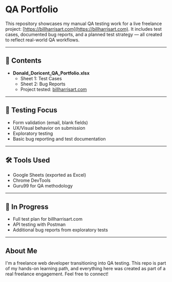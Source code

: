 # QA Portfolio

This repository showcases my manual QA testing work for a live freelance project: [https://billharrisart.com](https://billharrisart.com). It includes test cases, documented bug reports, and a planned test strategy — all created to reflect real-world QA workflows.

---

## 📁 Contents

- **Donald_Doricent_QA_Portfolio.xlsx**
  - Sheet 1: Test Cases
  - Sheet 2: Bug Reports
  - Project tested: [billharrisart.com](https://billharrisart.com)

---

## 🧪 Testing Focus

- Form validation (email, blank fields)
- UX/Visual behavior on submission
- Exploratory testing
- Basic bug reporting and test documentation

---

## 🛠️ Tools Used

- Google Sheets (exported as Excel)
- Chrome DevTools
- Guru99 for QA methodology

---

## 🚀 In Progress

- Full test plan for billharrisart.com
- API testing with Postman
- Additional bug reports from exploratory tests

---

## About Me

I'm a freelance web developer transitioning into QA testing. This repo is part of my hands-on learning path, and everything here was created as part of a real freelance engagement. Feel free to connect!

